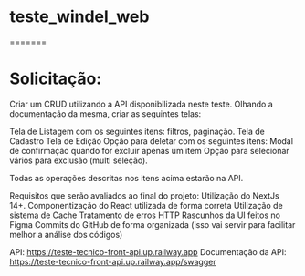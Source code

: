 
# teste_windel_web
=======
# Solicitação:

Criar um CRUD utilizando a API disponibilizada neste teste. Olhando a documentação da mesma, criar as seguintes telas:

Tela de Listagem com os seguintes itens: filtros, paginação.
Tela de Cadastro
Tela de Edição
Opção para deletar com os seguintes itens: Modal de confirmação quando for excluir apenas um item
Opção para selecionar vários para exclusão (multi seleção). 

Todas as operações descritas nos itens acima estarão na API.

Requisitos que serão avaliados ao final do projeto:
Utilização do NextJs 14+.
Componentização do React utilizada de forma correta
Utilização de sistema de Cache
Tratamento de erros HTTP
Rascunhos da UI feitos no Figma
Commits do GitHub de forma organizada (isso vai servir para facilitar melhor a análise dos códigos)



API: https://teste-tecnico-front-api.up.railway.app
Documentação da API: https://teste-tecnico-front-api.up.railway.app/swagger

